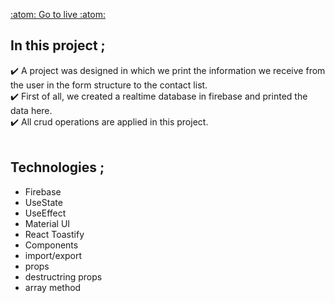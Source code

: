 [ 	:atom: Go to live :atom: ](https://fire-contact-app-red.vercel.app/)<br/>

## In this project ;<br/>

:heavy_check_mark: A project was designed in which we print the information we receive from the user in the form structure to the contact list.<br/>
:heavy_check_mark: First of all, we created a realtime database in firebase and printed the data here.<br/>
:heavy_check_mark: All crud operations are applied in this project.<br/><br/>


## Technologies ;<br/>
* Firebase<br/>
* UseState
* UseEffect
* Material UI
* React Toastify
* Components
* import/export
* props
* destructring props
* array method
